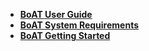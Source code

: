 - [**BoAT User Guide**](/en-us/BoAT_User_Guide_en.md)
- [**BoAT System Requirements**](/en-us/BoAT_System_Requirements_en.md)
- [**BoAT Getting Started**](/en-us/BoAT_Getting_Started_en.md)

